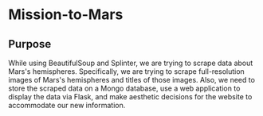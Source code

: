 # Mission-to-Mars

## Purpose
While using BeautifulSoup and Splinter, we are trying to scrape data about Mars's hemispheres. Specifically, we are trying to scrape full-resolution images of Mars's hemispheres and titles of those images. Also, we need to store the scraped data on a Mongo database, use a web application to display the data via Flask, and make aesthetic decisions for the website to accommodate our new information.
